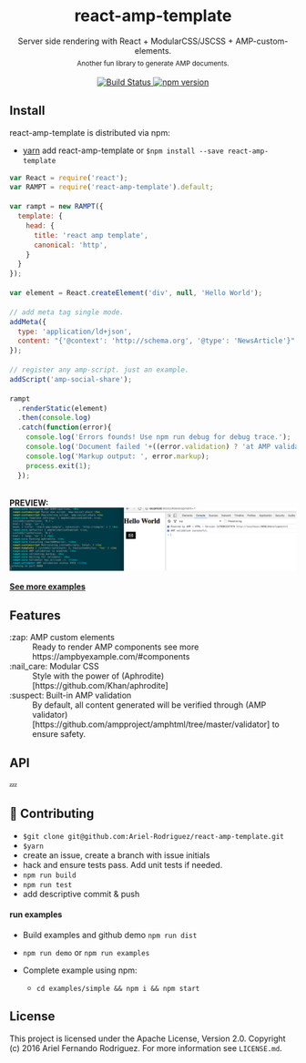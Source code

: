 <div align="center">
  <h1><strong>react-amp-template</strong></h1>
  <div align="center">Server side rendering with React + ModularCSS/JSCSS + AMP-custom-elements.</div>
  <sub>Another fun library to generate AMP documents.</sub>
</div>

<br />

<div align="center">
  <!-- Build Status -->
  <a href="https://travis-ci.org/Ariel-Rodriguez/react-amp-template">
    <img src="https://travis-ci.org/Ariel-Rodriguez/react-amp-template.svg?branch=master" alt="Build Status" />
  </a>
  <!-- npm ver -->
  <a href="https://badge.fury.io/js/react-amp-template"><img src="https://badge.fury.io/js/react-amp-template.svg" alt="npm version" height="18"></a>
</div>


## Install

react-amp-template is distributed via npm:
- [yarn](https://yarnpkg.com/en/docs/install) add react-amp-template or `$npm install --save react-amp-template`


```javascript
var React = require('react');
var RAMPT = require('react-amp-template').default;

var rampt = new RAMPT({
  template: {
    head: {
      title: 'react amp template',
      canonical: 'http',
    }
  }
});

var element = React.createElement('div', null, 'Hello World');

// add meta tag single mode.
addMeta({
  type: 'application/ld+json',
  content: "{'@context': 'http://schema.org', '@type': 'NewsArticle'}"
});

// register any amp-script. just an example.
addScript('amp-social-share');

rampt
  .renderStatic(element)
  .then(console.log)
  .catch(function(error){
    console.log('Errors founds! Use npm run debug for debug trace.');
    console.log('Document failed '+((error.validation) ? 'at AMP validations.' : 'at internal rendering.'));
    console.log('Markup output: ', error.markup);
    process.exit(1);
  });
```
<br />
<div align="left">
<strong>PREVIEW:</strong>
</div>
<img src="https://raw.githubusercontent.com/Ariel-Rodriguez/react-amp-template/master/docs/images/demo-output.png" alt="react-amp-template demo output" align="center" />
<br />

#### [See more examples](https://github.com/Ariel-Rodriguez/react-amp-template/tree/master/examples)

## Features
<dl>
  <dt>:zap: AMP custom elements</dt>
  <dd>Ready to render AMP components see more https://ampbyexample.com/#components</dd>
  <dt>:nail_care: Modular CSS</dt>
  <dd>Style with the power of (Aphrodite)[https://github.com/Khan/aphrodite]</dd>
  <dt>:suspect: Built-in AMP validation</dt>
  <dd>By default, all content generated will be verified through (AMP validator)[https://github.com/ampproject/amphtml/tree/master/validator] to ensure safety.</dd>
</dl>

## API
:zzz:



## :penguin: Contributing

- `$git clone git@github.com:Ariel-Rodriguez/react-amp-template.git`
- ```$yarn```
- create an issue, create a branch with issue initials
- hack and ensure tests pass. Add unit tests if needed.
- ```npm run build```
- ```npm run test```
- add descriptive commit & push

#### run examples
- Build examples and github demo `npm run dist`
- `npm run demo` or `npm run examples`

- Complete example using npm:
  - `cd examples/simple && npm i && npm start`


## License

This project is licensed under the Apache License, Version 2.0. Copyright (c) 2016 Ariel Fernando Rodriguez. For more information see `LICENSE.md`.
